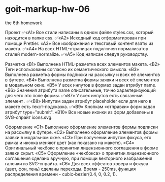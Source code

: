 # goit-markup-hw-06

the 6th homework

Проект
✅«A1» Все стили написаны в одном файле styles.css, который находится в папке css.
✅«A2» Исходный код отформатирован при помощи Prettier.
«A3» Все изображения и текстовый контент взяты из макета.
✅«A4» На всех HTML-страницах подключен нормализатор стилей modern-normalize.
✅«A5» Код написан следуя руководству.

Разметка
«B1» Выполнена HTML-разметка всех элементов макета.
«B2» Теги использованы согласно их семантического смысла.
«B3» Выполнена разметка формы подписки на рассылку и всех её элементов в футере.
«B4» Выполнена разметка формы заявки и всех её элементов в модальном окне.
«B5» У всех инпутов в формах задан атрибут name.
«B6» Значения атрибута name описательные, точно характеризующий для чего это поле формы.
✅«B7» У всех инпутов есть связанный элемент <label>.
✅«B8» Инпутам задан атрибут placeholder если для него в макете есть текст-подсказка.
✅«B9» Кнопкам «отправки» форм задан атрибут type="submit".
«B10» Все новые иконки из форм добавлены в SVG-спрайт icons.svg.

Оформление
«C1» Выполнено оформление элементов формы подписки на рассылку в футере.
«C2» Выполнено оформление элементов формы заявки в модальном окне.
«C3» При получении инпутом фокуса, его рамка и иконка меняют цвет (как показано на макете).
«C4» Оригинальный чекбокс о принятии лицензионного соглашения в форме заявки скрыт.
«C5» Оформление «чекбокса» о принятии лицензионного соглашения сделано вручную, при помощи векторного изображения галочки из SVG-спрайта.
«C6» Для всех эффектов ховера и фокуса (цвет, фон, тень) сделаны переходы. Время - 250ms, функция распределения времени - cubic-bezier(0.4, 0, 0.2, 1).
